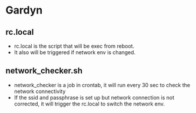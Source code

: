 # Gardyn

## rc.local
- rc.local is the script that will be exec from reboot.
- It also will be triggered if network env is changed.

## network_checker.sh
- network_checker is a job in crontab, it will run every 30 sec to check the network connectivity
- If the ssid and passphrase is set up but network connection is not corrected, it will trigger the rc.local to switch the network env.

